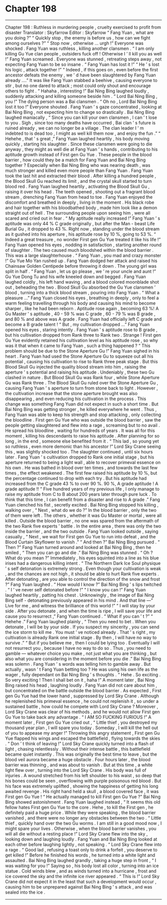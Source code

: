 
# Chapter 198


---

Chapter 198 : Ruthless in murdering people , cruelty exercised to profit from disaster
Translator :
Skyfarrow
Editor :
Skyfarrow
“ Fang Yuan , what are you doing ?”
“ Quickly stop , the enemy is before us , how can we fight among ourselves ?”
“ Stop now , otherwise … urgh !”
Everyone was shocked . Fang Yuan was ruthless , killing another clansmen .
“ I am only killing Gu Yue clan people , outsiders fuck off ! Otherwise I ’ ll kill you as well !” Fang Yuan screamed .
Everyone was stunned , retreating steps away , not expecting Fang Yuan to be so insane .
“ Fang Yuan has lost it !”
“ He ’ s lost his logic , attack together !”
“ Indeed , if this goes on , even before the first ancestor defeats the enemy , we ’ d have been slaughtered by Fang Yuan already ….”
It was like Fang Yuan stabbed a beehive , causing everyone to stir , but no one dared to attack ; most could only shout and encourage others to fight .
“ Hahaha , interesting !” Bai Ning Bing laughed loudly , suddenly attacking and killing someone beside him .
“ Lord Bai Ning Bing , you !” The dying person was a Bai clansmen .
“ Oh no , Lord Bai Ning Bing lost it too !” Everyone shouted .
Fang Yuan ’ s gaze concentrated , looking at Bai Ning Bing , not expecting him to change so drastically .
Bai Ning Bing laughed maniacally , “ Since you can kill your own clansmen , I can ’ t lose to you . Sigh , since too many deaths have occurred , Bai clan ’ s future is ruined already , we can no longer be a village . The clan leader I ’ m indebted to is dead too , I might as well kill them now , and enjoy the fun .”
“ Hehehe , that ’ s great ,” Fang Yuan laughed heartily , his body moving quickly , starting his slaughter .
Since these clansmen were going to die anyway , they might as well die at Fang Yuan ’ s hands , contributing to his aptitude growth instead of First gen Gu Yue .
These people in the blood barrier , how could they be a match for Fang Yuan and Bai Ning Bing together ? Especially when Bai Ning Bing who was nearing death , was much stronger and killed even more people than Fang Yuan .
Fang Yuan took the last hit and extracted their blood .
After killing a hundred people , the Blood Skull Gu reached its limit , and the crystal skull started to turn blood red .
Fang Yuan laughed heartily , activating the Blood Skull Gu , raising it over his head .
The teeth opened , shooting out a fragrant blood stream , drenching Fang Yuan from head to toe .
Fang Yuan enjoyed the discomfort and breathed in deeply , living in the moment .
His black robe and hair together with his bloodbathed body , made him look like a demon straight out of hell . The surrounding people upon seeing him , were all scared and cried out in fear .
“ My aptitude really increased !” Fang Yuan ’ s aptitude was only 44 % C grade originally , but after the Man - beast Life Burial Gu , it dropped to 43 %. Right now , standing under the blood stream as it gushed into his aperture , his aptitude rose by 10 %, going to 53 %.
“ Indeed a great treasure , no wonder First gen Gu Yue treated it like his life !” Fang Yuan opened his eyes , nodding in satisfaction , starting another round of slaughter .
The two caused much bloodshed within the blood barrier .
This was a large slaughterhouse .
“ Fang Yuan , you mad and crazy monster !” Gu Yue Mo Yan rushed up .
Fang Yuan dodged her attack and raised his Chainsaw Golden Centipede before throwing it down .
The young girl was split in half .
“ Fang Yuan , let us go please , we ’ re your uncle and aunt !” Gu Yue Dong Tu and his wife kneeled down and begged .
Fang Yuan laughed coldly , his left hand waving , and a blood colored moonblade shot out , beheading the two .
Blood Skull Gu absorbed the Gu Yue clansmen ’ blood , turning into a thick blood stream , pouring into Fang Yuan .
“ What a pleasure …” Fang Yuan closed his eyes , breathing in deeply , only to feel a warm feeling travelling through his body and causing his mind to become sharper , like he had been reborn .
Aptitude rose again , becoming 63 %!
A Gu Master ’ s aptitude , 40 - 59 % was C grade , 60 - 79 % was B grade , and 80 % and above was A grade .
Fang Yuan had officially left C grade and become a B grade talent !
“ But , my cultivation dropped …” Fang Yuan opened his eyes , staring intently .
Fang Yuan ’ s aptitude rose to B grade , but his cultivation dropped from Rank three to Rank two .
Strange !
First gen Gu Yue evidently retained his cultivation level as his aptitude rose , so why was it that when it came to Fang Yuan , such a thing happened ?
“ This problem should be due to the Stone Aperture Gu !” Fang Yuan sighed in his heart .
Fang Yuan had used the Stone Aperture Gu to squeeze out all his potential , causing his cultivation to rise to Rank three peak stage . But this Blood Skull Gu injected the quality blood stream into him , raising the aperture ’ s potential and raising his aptitude .
Undeniably , these two Gu clashed in nature .
But Blood Skull Gu was Rank four , while Stone Aperture Gu was Rank three . The Blood Skull Gu ruled over the Stone Aperture Gu , causing Fang Yuan ’ s aperture to turn from stone back to light . However , the cultivation increase that the stone aperture brought was also disappearing , and even reducing his cultivation in the process .
This change was something Fang Yuan did not expect in such a short time .
But Bai Ning Bing was getting stronger , he killed everywhere he went . Thus , Fang Yuan was able to keep his strength and stop attacking , only collecting the bloodline .
First gen Gu Yue who was outside the blood barrier , saw the people getting slaughtered and flew into a rage , screaming but to no avail .
He spread his bloodline , waiting for hundreds of years . It was all for this moment , killing his descendants to raise his aptitude . After planning for so long , in the end , someone else benefited from it .
“ This lad , so young yet so ruthless , even more demonic than his ancestor !” Lord Sky Crane seeing this , was slightly shocked too .
The slaughter continued , until six hours later .
Fang Yuan ’ s cultivation dropped to Rank one initial stage , but his aperture returned to being a light wall , able to recover primeval essence on his own .
He was bathed in blood over ten times , and towards the last few times , the effect weakened . The first few raised his aptitude by 10 %, but the percentage continued to drop with each try .
But his aptitude had increased from the C grade 43 % to over 90 %.
90 %, A grade aptitude !
A grade aptitude !!
“ Five hundred years of my previous life , I only manage to raise my aptitude from C to B about 200 years later through pure luck . To think that this time , I can benefit from a disaster and rise to A grade .” Fang Yuan clenched his fist , secretly excited .
Bai Ning Bing stopped his killing , walking over , “ Next , what do we do ?”
In the blood barrier , only the two of them were left . The others , whether it was Gu Master or mortal , were all killed .
Outside the blood barrier , no one was spared from the aftermath of the two Rank five experts ’ battle .
In the entire area , there was only the two inside the barrier , and the two outside .
Fang Yuan looked outside , saying casually , “ Next , we wait for First gen Gu Yue to run into defeat , and the Blood Curtain Skyflower to vanish .”
“ And then ?” Bai Ning Bing pursued .
“ Then ?” Fang Yuan turned around and looked at Bai Ning Bing , then he smiled , “ Then you can go and die .”
Bai Ning Bing was stunned .
“ Oh ? What do you mean ?” Immediately , his eyes squinted into a line as his blue irises had a dangerous killing intent .
“ The Northern Dark Ice Soul physique ’ s self detonation is extremely strong . Even though your cultivation is weak , and the chances are not high , it should be able to hurt Rank five experts . After detonating , are you able to control the direction of the snow and frost ?” Fang Yuan laughed .
“ How would I know ?” Bai Ning Bing ’ s lips twitched . “ I ’ ve never self detonated before !”
“ I know you can !” Fang Yuan laughed heartily , patting his chest . Unknowingly , the image of Bai Ning Bing self - detonating previously appeared in his mind .
And that line —” Live for me , and witness the brilliance of this world !”
“ I will stay by your side . After you detonate , and when the time is ripe , I will save your life and cause you to resurrect ,” Fang Yuan continued .
“ What if you can ’ t ?”
“ Hehehe .” Fang Yuan laughed plainly , “ Then you need to bet . When you detonate , I will be by your side . If you suspect my sincerity , you can send the ice storm to kill me . You must ’ ve noticed already . That ’ s right , my cultivation is already Rank one initial stage . By then , I will have no way to survive .”
“ But if you believe me , then I could be lying too . Eventually I will not resurrect you , because I have no way to do so . Thus , you need to gamble — whatever choice you make , not just what you are thinking , but also what you are considering in the moment before you die .”
Bai Ning Bing was solemn .
Fang Yuan ’ s words was telling him to gamble away . But actually , wasn ’ t Fang Yuan betting too ? He was using his own life as the wager , fully dependant on Bai Ning Bing ’ s thoughts .
“ Hehe . So exciting . So very exciting ! Then I shall bet on it , haha !” A moment later , Bai Ning Bing raised his head , laughing loudly .
Fang Yuan did not care about him , but concentrated on the battle outside the blood barrier .
As expected , First gen Gu Yue had the lower hand , suppressed by Lord Sky Crane .
Although he replenished his primeval essence , he could not replenish it , so under a sustained battle , how could he compete with Lord Sky Crane ?
Moreover , Lord Sky Crane was clear of his methods , and he would not allow First gen Gu Yue to take back any advantage .
“ I AM SO FUCKING FURIOUS !” A moment later , First gen Gu Yue cried out , “ Little thief , you destroyed my thousand year plan , I will spare you today . Someday , I will kill the hell out of you to appease my anger !”
Throwing this angry statement , First gen Gu Yue flapped his wings and escaped the battlefield , flying towards the skies .
“ Don ’ t think of leaving !” Lord Sky Crane quickly turned into a flash of light , chasing relentlessly .
Without their intense battle , this battlefield became quiet instantly .
This was originally the best time to leave , but the blood veil aurora became a huge obstacle .
Four hours later , the blood barrier was thinning , and was about to vanish .
But at this time , a white light flew over , turning into the Lord Sky Crane .
His body was full of injuries . A wound stretched from his left shoulder to his waist , so deep that his bones could be seen , overflowing with purple poisonous red blood . But his face was extremely uplifted , showing the happiness of getting his long awaited revenge .
His right hand held a skull , a blood covered face , it was First gen Gu Yue !
“ He actually managed to kill First gen Gu Yue ?” Bai Ning Bing showed astonishment .
Fang Yuan laughed instead , “ It seems this old fellow hates First gen Gu Yue to the core . Hehe , to kill the First gen , he definitely paid a huge price .
While they were speaking , the blood barrier vanished , and there were no longer any obstacles between the two .
“ Little thief , quickly hand over the two Gu worms . I am still in a good mood now , I might spare your lives . Otherwise , when the blood barrier vanishes , you will all die without a resting place !” Lord Sky Crane flew into the sky , looking down and laughing loudly .
Fang Yuan and Bai Ning Bing looked at each other before laughing lightly , not speaking .
“ Lord Sky Crane flew into a rage . “ Good lad , refusing a toast only to drink a forfeit , you deserve to get killed !”
Before he finished his words , he turned into a white light and assaulted .
Bai Ning Bing laughed grandly , taking a huge step in front , “ I was waiting for you !”
Saying so , his body lost all color , turning into an ice statue .
Cold winds blew , and as winds turned into a hurricane , frost and ice covered the sky and the infinite ice river appeared .
“ This is !” Lord Sky Crane did not expect it in the least that such a development would occur , causing him to be unprepared against Bai Ning Bing ’ s attack , and was sealed into the ice .

---

